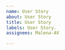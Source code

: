 ```yaml
---
name: User Story
about: User Story
title: User Story
labels: User Story.
assignees: Malena-AV

---
```



